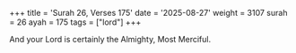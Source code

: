 +++
title = 'Surah 26, Verses 175'
date = '2025-08-27'
weight = 3107
surah = 26
ayah = 175
tags = ["lord"]
+++

And your Lord is certainly the Almighty, Most Merciful.